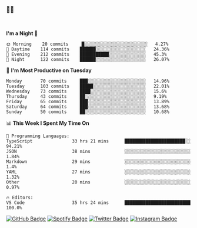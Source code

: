 ### 🤙🍺

<!-- <a href="https://github-readme-stats.vercel.app/api?username=hzak2xx&count_private=true&show_icons=true&theme=dracula">
  <img align="center" src="https://github-readme-stats.vercel.app/api?username=hzak2xx&count_private=true&show_icons=true&theme=dracula" />
</a>
</br> -->
</br>

<!--START_SECTION:waka-->
**I'm a Night 🦉** 

```text
🌞 Morning    20 commits     █░░░░░░░░░░░░░░░░░░░░░░░░   4.27% 
🌆 Daytime    114 commits    ██████░░░░░░░░░░░░░░░░░░░   24.36% 
🌃 Evening    212 commits    ███████████░░░░░░░░░░░░░░   45.3% 
🌙 Night      122 commits    ██████░░░░░░░░░░░░░░░░░░░   26.07%

```
📅 **I'm Most Productive on Tuesday** 

```text
Monday       70 commits     ███░░░░░░░░░░░░░░░░░░░░░░   14.96% 
Tuesday      103 commits    █████░░░░░░░░░░░░░░░░░░░░   22.01% 
Wednesday    73 commits     ████░░░░░░░░░░░░░░░░░░░░░   15.6% 
Thursday     43 commits     ██░░░░░░░░░░░░░░░░░░░░░░░   9.19% 
Friday       65 commits     ███░░░░░░░░░░░░░░░░░░░░░░   13.89% 
Saturday     64 commits     ███░░░░░░░░░░░░░░░░░░░░░░   13.68% 
Sunday       50 commits     ██░░░░░░░░░░░░░░░░░░░░░░░   10.68%

```


📊 **This Week I Spent My Time On** 

```text
💬 Programming Languages: 
TypeScript               33 hrs 21 mins      ███████████████████████░░   94.21% 
JSON                     38 mins             ░░░░░░░░░░░░░░░░░░░░░░░░░   1.84% 
Markdown                 29 mins             ░░░░░░░░░░░░░░░░░░░░░░░░░   1.4% 
YAML                     27 mins             ░░░░░░░░░░░░░░░░░░░░░░░░░   1.32% 
Other                    20 mins             ░░░░░░░░░░░░░░░░░░░░░░░░░   0.97%

🔥 Editors: 
VS Code                  35 hrs 24 mins      █████████████████████████   100.0%

```


<!--END_SECTION:waka-->

[![GitHub Badge](https://img.shields.io/badge/GitHub-100000?style=for-the-badge&logo=github&logoColor=white)](https://github.com/hzak2xx)
[![Spotify Badge](https://img.shields.io/badge/Spotify-1ED760?&style=for-the-badge&logo=spotify&logoColor=white)](https://open.spotify.com/user/uf90s6sbbh75a1mt44clkhkvf)
[![Twitter Badge](https://img.shields.io/badge/Twitter-1DA1F2?style=for-the-badge&logo=twitter&logoColor=white)](https://twitter.com/hzak2xx)
[![Instagram Badge](https://img.shields.io/badge/Instagram-E4405F?style=for-the-badge&logo=instagram&logoColor=white)](https://www.instagram.com/hzak2xx/)
